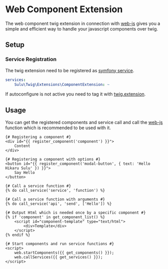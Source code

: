 # Web Component Extension

The web component twig extension in connection with [web-js](https://github.com/sulu/web-js) 
gives you a simple and efficient way to handle your javascript components over twig.

## Setup

### Service Registration

The twig extension need to be registered as [symfony service](http://symfony.com/doc/current/service_container.html).

```yml
services:
    Sulu\Twig\Extensions\ComponentExtension: ~
```

If autoconfigure is not active you need to tag it with [twig.extension](https://symfony.com/doc/current/service_container.html#the-autoconfigure-option).

## Usage

You can get the registered components and service call and call the
[web-js](https://github.com/sulu/web-js) function which is recommended to be used with it.

```twig
{# Registering a component #}
<div id="{{ register_component('component') }}">
    Content
</div>

{# Registering a component with options #}
<button id="{{ register_component('modal-button', { text: 'Hello Hikaru Sulu' }) }}">
    Say Hello
</button>

{# Call a service function #}
{% do call_service('service', 'function') %}

{# Call a service function with arguments #}
{% do call_service('api', 'send', ['Hello']) %}

{# Output Html which is needed once by a specific component #}
{% if 'component' in get_component_list() %}
    <script id="component-template" type="text/html">
        <div>Template</div>
    </script>
{% endif %}

{# Start components and run service functions #}
<script>
    web.startComponents({{ get_components() }});
    web.callServices({{ get_services() }});
</script>
```

